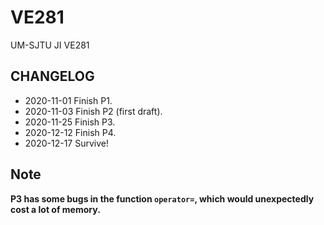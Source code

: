 # VE281
UM-SJTU JI VE281

## CHANGELOG
+ 2020-11-01 Finish P1.
+ 2020-11-03 Finish P2 (first draft).
+ 2020-11-25 Finish P3.
+ 2020-12-12 Finish P4.
+ 2020-12-17 Survive!

## Note
**P3 has some bugs in the function `operator=`, which would unexpectedly cost a lot of memory.**
